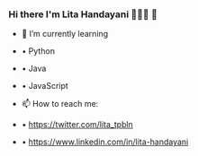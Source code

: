 ### Hi there I'm Lita Handayani 🌻🌻🌻 👋

<!--
**litahandayani/litahandayani** is a ✨ _special_ ✨ repository because its `README.md` (this file) appears on your GitHub profile.
-->

- 🌱 I’m currently learning 
-    •	Python 
-    •	Java 
-    •	JavaScript
  
  
- 📫 How to reach me: 
-    •	https://twitter.com/lita_tpbln
-    •	https://www.linkedin.com/in/lita-handayani


